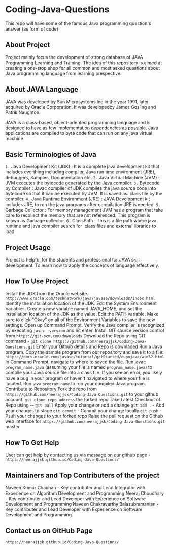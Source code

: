 # Coding-Java-Questions
This repo will have some of the famous Java programming question's answer (as form of code)

## About Project
Project mainly focus the development of strong database of JAVA Programming Learning and Training. The idea of this repository is aimed at creating a one-stop shop for all common and most asked questions about Java programming language from learning prespective.

## About JAVA Language 
JAVA was developed by Sun Microsystems Inc in the year 1991, later acquired by Oracle Corporation.
It was developedby James Gosling and Patrik Naughton.

JAVA is a class-based, object-oriented programming language and is designed to have as few implementation 
dependencies as possible. Java applications are compiled to byte code that can run on any java virtual machine.

## Basic Terminologies of Java

`1.` Java Development Kit (JDK) : It is a complete java development kit that includes everthing including compiler, Java run time environment (JRE), debuggers, Samples, Documentation etc.
`2.` Java Virtual Machine (JVM) :  JVM executes the bytecode generated by the Java compiler.
`3.` Bytecode by Compiler : Javac compiler of JDK compiles the java source code into bytecode so that it can be executed by JVM. It is saved as .class file by the compiler.
`4.` Java Runtime Environment (JRE) : JAVA Development kit includes JRE, to run the java programs after compilation JRE is needed.
`5.` Garbage Collector : For memory management JVM has a program that take care to recollect the memory that are not referenced. This program is known as Garbage collector.
`6.` ClassPath : This is a file path where java runtime and java compiler search for .class files and external libraries to load.

## Project Usage
Project is helpful for the students and professional for JAVA skill development. To learn how to apply the concepts of language effectively.

## How To Use Project
Install the JDK from the Oracle website.
 `http://www.oracle.com/technetwork/java/javase/downloads/index.html`
Identify the installation location of the JDK.
Edit the System Environment Variables.
Create a new variable named JAVA_HOME, and set the installation location of the JDK as the value.
Edit the PATH variable.
Make sure to click "Okay" on all of the Environment Variables to save the new settings.
Open up Command Prompt.
Verify the Java compiler is recognized by executing `javac -version` and hit enter.
Install GIT source version control from `https://git-scm.com/downloads`
Download the Repo using GIT command - `git clone https://github.com/neerajjsk/Coding-Java-Questions.git`
Enter your Github details and Repo is downladed
Run a Java program.
    Copy the sample program from our repository and save it to a file: `https://docs.oracle.com/javase/tutorial/getStarted/cupojava/win32.html`
    In Command Prompt, navigate to where to saved the file.
    Run javac `program_name.java` (assuming your file is named `program_name.java`) to compile your Java source file into a class file.
    If you see an error, you likely have a bug in your program or haven't navigated to where your file is located.
    Run java `program_name` to run your compiled Java program.
Contribute to Repository
    Fork the repo from `https://github.com/neerajjsk/Coding-Java-Questions.git` to your github account.
    `git clone repo_address` the forked repo
    Take Latest Checkout of Repo using -- `git pull`
    Apply your change or add a change
    `git add .` - Add your changes to stage 
    `git commit` - Commit your change locally
    `git push` - Psuh your changes to your forked repo
    Raise the pull request on the Github web interface for `https://github.com/neerajjsk/Coding-Java-Questions.git` master.

## How To Get Help
User can get help by contacting us via message on our github page - `https://neerajjsk.github.io/Coding-Java-Questions/`

## Maintainers and Top Contributers of the project
Naveen Kumar Chauhan - Key contributer and Lead Integrator with Experience on Algorithm Development and Programming
Neeraj Choudhary - Key contributer and Lead Developer with Experience on Software Development and Programming
Naveen Chakravarthy Balasubramanian - Key contributer and Lead Developer with Experience on Software Development and Programming

## Contact us on GitHub Page 
`https://neerajjsk.github.io/Coding-Java-Questions/`